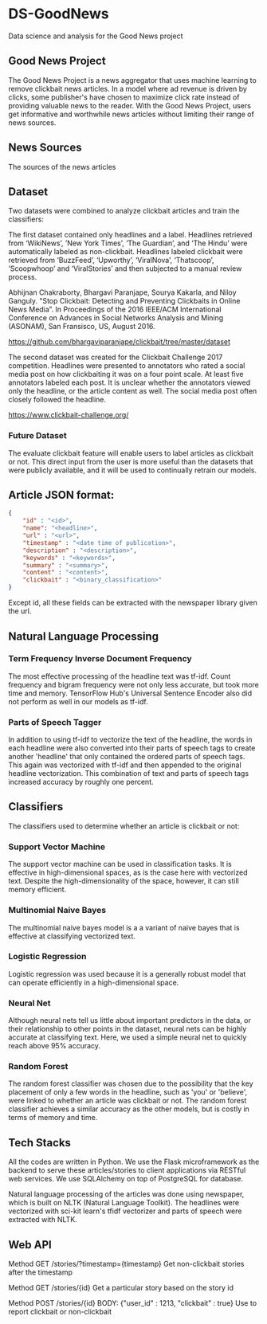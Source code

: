 # DS-GoodNews
Data science and analysis for the Good News project

## Good News Project
The Good News Project is a news aggregator that uses machine learning to remove clickbait news articles. In a model where ad revenue is driven by clicks, some publisher's have chosen to maximize click rate instead of providing valuable news to the reader. With the Good News Project, users get informative and worthwhile news articles without limiting their range of news sources. 

## News Sources
The sources of the news articles

## Dataset
Two datasets were combined to analyze clickbait articles and train the classifiers:

The first dataset contained only headlines and a label. Headlines retrieved from ‘WikiNews’, ’New York Times’, ‘The Guardian’, and ‘The Hindu’ were automatically labeled as non-clickbait. Headlines labeled clickbait were retrieved from ‘BuzzFeed’, ‘Upworthy’, ‘ViralNova’, ‘Thatscoop’, ‘Scoopwhoop’ and ‘ViralStories’ and then subjected to a manual review process.

Abhijnan Chakraborty, Bhargavi Paranjape, Sourya Kakarla, and Niloy Ganguly. "Stop Clickbait: Detecting and Preventing Clickbaits in Online News Media”. In Proceedings of the 2016 IEEE/ACM International Conference on Advances in Social Networks Analysis and Mining (ASONAM), San Fransisco, US, August 2016.

https://github.com/bhargaviparanjape/clickbait/tree/master/dataset

The second dataset was created for the Clickbait Challenge 2017 competition.  Headlines were presented to annotators who rated a social media post on how clickbaiting it was on a four point scale. At least five annotators labeled each post.  It is unclear whether the annotators viewed only the headline, or the article content as well.  The social media post often closely followed the headline.

https://www.clickbait-challenge.org/

### Future Dataset

The evaluate clickbait feature will enable users to label articles as clickbait or not. This direct input from the user is more useful than the datasets that were publicly available, and it will be used to continually retrain our models.

## Article JSON format:
```json
{
	"id" : "<id>",
	"name": "<headline>",
	"url" : "<url>",
	"timestamp" : "<date time of publication>",
	"description" : "<description>",
	"keywords" : "<keywords>",
	"summary" : "<summary>",
	"content" : "<content>",
	"clickbait" : "<binary_classification>"
}
```
Except id, all these fields can be extracted with the newspaper library given the url.

## Natural Language Processing

### Term Frequency Inverse Document Frequency
The most effective processing of the headline text was tf-idf.  Count frequency and bigram frequency were not only less accurate, but took more time and memory. TensorFlow Hub's Universal Sentence Encoder also did not perform as well in our models as tf-idf.


### Parts of Speech Tagger
In addition to using tf-idf to vectorize the text of the headline, the words in each headline were also converted into their parts of speech tags to create another 'headline' that only contained the ordered parts of speech tags. This again was vectorized with tf-idf and then appended to the original headline vectorization. This combination of text and parts of speech tags increased accuracy by roughly one percent.

## Classifiers
The classifiers used to determine whether an article is clickbait or not:

### Support Vector Machine
The support vector machine can be used in classification tasks. It is effective in high-dimensional spaces, as is the case here with vectorized text. Despite the high-dimensionality of the space, however, it can still memory efficient.

### Multinomial Naive Bayes 
The multinomial naive bayes model is a a variant of naive bayes that is effective at classifying vectorized text.

### Logistic Regression
Logistic regression was used because it is a generally robust model that can operate efficiently in a high-dimensional space.

### Neural Net
Although neural nets tell us little about important predictors in the data, or their relationship to other points in the dataset, neural nets can be highly accurate at classifying text.  Here, we used a simple neural net to quickly reach above 95% accuracy.

### Random Forest
The random forest classifier was chosen due to the possibility that the key placement of only a few words in the headline, such as 'you' or 'believe', were linked to whether an article was clickbait or not. The random forest classifier achieves a similar accuracy as the other models, but is costly in terms of memory and time. 



## Tech Stacks
All the codes are written in Python.
We use the Flask microframework as the backend to serve these articles/stories to client applications via RESTful web services.
We use SQLAlchemy on top of PostgreSQL for database.

Natural language processing of the articles was done using newspaper, which is built on NLTK (Natural Language Toolkit). The headlines were vectorized with sci-kit learn's tfidf vectorizer and parts of speech were extracted with NLTK.

## Web API
Method GET /stories/?timestamp={timestamp}
Get non-clickbait stories after the timestamp
	
Method GET /stories/{id}
Get a particular story based on the story id

Method POST /stories/{id}  BODY: {"user_id" : 1213, "clickbait" : true}
Use to report clickbait or non-clickbait 
